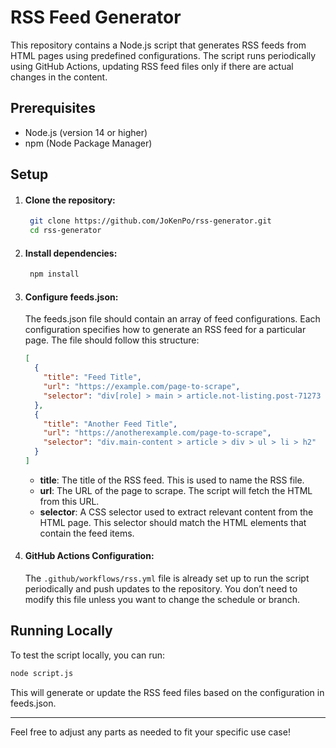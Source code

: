 # RSS Feed Generator
This repository contains a Node.js script that generates RSS feeds from HTML pages using predefined configurations. The script runs periodically using GitHub Actions, updating RSS feed files only if there are actual changes in the content.

## Prerequisites
  - Node.js (version 14 or higher)
  - npm (Node Package Manager)
## Setup
1. #### Clone the repository:
   ```bash
    git clone https://github.com/JoKenPo/rss-generator.git
    cd rss-generator
    ```
2. #### Install dependencies:
   ```bash
    npm install
    ```
3. #### Configure feeds.json:
   The feeds.json file should contain an array of feed configurations. Each configuration specifies how to generate an RSS feed for a particular page. The file should follow this structure:
    
    ```json
    [
      {
        "title": "Feed Title",
        "url": "https://example.com/page-to-scrape",
        "selector": "div[role] > main > article.not-listing.post-71273 > div.entry-content > ul > li > strong"
      },
      {
        "title": "Another Feed Title",
        "url": "https://anotherexample.com/page-to-scrape",
        "selector": "div.main-content > article > div > ul > li > h2"
      }
    ]
    ```
    - **title**: The title of the RSS feed. This is used to name the RSS file.
    - **url**: The URL of the page to scrape. The script will fetch the HTML from this URL.
    - **selector**: A CSS selector used to extract relevant content from the HTML page. This selector should match the HTML elements that contain the feed items.
4. #### GitHub Actions Configuration:
   The `.github/workflows/rss.yml` file is already set up to run the script periodically and push updates to the repository. You don’t need to modify this file unless you want to change the schedule or branch.

## Running Locally
To test the script locally, you can run:

```bash
node script.js
```

This will generate or update the RSS feed files based on the configuration in feeds.json.

----------
Feel free to adjust any parts as needed to fit your specific use case!
